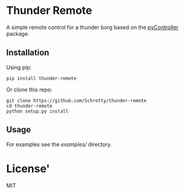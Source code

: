 # Thunder Remote
A simple remote control for a thunder borg based on the [pyController](https://github.com/Schrotty/pyController) package.

## Installation
Using pip:

    pip install thunder-remote

Or clone this repo:

    git clone https://github.com/Schrotty/thunder-remote
    cd thunder-remote
    python setup.py install

## Usage
For examples see the _examples/_ directory.

# License'
MIT